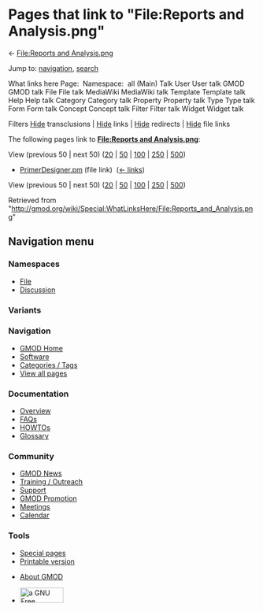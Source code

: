 <div id="mw-page-base" class="noprint">

</div>

<div id="mw-head-base" class="noprint">

</div>

<div id="content" class="mw-body" role="main">

<span id="top"></span>

<div id="mw-js-message" style="display:none;">

</div>



# <span dir="auto">Pages that link to "File:Reports and Analysis.png"</span>

<div id="bodyContent">

<div id="contentSub">

← [File:Reports and
Analysis.png](/wiki/File:Reports_and_Analysis.png "File:Reports and Analysis.png")

</div>

<div id="jump-to-nav" class="mw-jump">

Jump to: [navigation](#mw-navigation), [search](#p-search)

</div>

<div id="mw-content-text">

What links here Page:  Namespace:  all (Main) Talk User User talk GMOD
GMOD talk File File talk MediaWiki MediaWiki talk Template Template talk
Help Help talk Category Category talk Property Property talk Type Type
talk Form Form talk Concept Concept talk Filter Filter talk Widget
Widget talk

Filters
[Hide](/mediawiki/index.php?title=Special:WhatLinksHere/File:Reports_and_Analysis.png&hidetrans=1 "Special:WhatLinksHere/File:Reports and Analysis.png")
transclusions \|
[Hide](/mediawiki/index.php?title=Special:WhatLinksHere/File:Reports_and_Analysis.png&hidelinks=1 "Special:WhatLinksHere/File:Reports and Analysis.png")
links \|
[Hide](/mediawiki/index.php?title=Special:WhatLinksHere/File:Reports_and_Analysis.png&hideredirs=1 "Special:WhatLinksHere/File:Reports and Analysis.png")
redirects \|
[Hide](/mediawiki/index.php?title=Special:WhatLinksHere/File:Reports_and_Analysis.png&hideimages=1 "Special:WhatLinksHere/File:Reports and Analysis.png")
file links

The following pages link to **[File:Reports and
Analysis.png](/wiki/File:Reports_and_Analysis.png "File:Reports and Analysis.png")**:

View (previous 50 \| next 50)
([20](/mediawiki/index.php?title=Special:WhatLinksHere/File:Reports_and_Analysis.png&limit=20 "Special:WhatLinksHere/File:Reports and Analysis.png")
\|
[50](/mediawiki/index.php?title=Special:WhatLinksHere/File:Reports_and_Analysis.png&limit=50 "Special:WhatLinksHere/File:Reports and Analysis.png")
\|
[100](/mediawiki/index.php?title=Special:WhatLinksHere/File:Reports_and_Analysis.png&limit=100 "Special:WhatLinksHere/File:Reports and Analysis.png")
\|
[250](/mediawiki/index.php?title=Special:WhatLinksHere/File:Reports_and_Analysis.png&limit=250 "Special:WhatLinksHere/File:Reports and Analysis.png")
\|
[500](/mediawiki/index.php?title=Special:WhatLinksHere/File:Reports_and_Analysis.png&limit=500 "Special:WhatLinksHere/File:Reports and Analysis.png"))

- [PrimerDesigner.pm](/wiki/PrimerDesigner.pm "PrimerDesigner.pm") (file
  link) ‎ <span class="mw-whatlinkshere-tools">([←
  links](/mediawiki/index.php?title=Special:WhatLinksHere&target=PrimerDesigner.pm "Special:WhatLinksHere"))</span>

View (previous 50 \| next 50)
([20](/mediawiki/index.php?title=Special:WhatLinksHere/File:Reports_and_Analysis.png&limit=20 "Special:WhatLinksHere/File:Reports and Analysis.png")
\|
[50](/mediawiki/index.php?title=Special:WhatLinksHere/File:Reports_and_Analysis.png&limit=50 "Special:WhatLinksHere/File:Reports and Analysis.png")
\|
[100](/mediawiki/index.php?title=Special:WhatLinksHere/File:Reports_and_Analysis.png&limit=100 "Special:WhatLinksHere/File:Reports and Analysis.png")
\|
[250](/mediawiki/index.php?title=Special:WhatLinksHere/File:Reports_and_Analysis.png&limit=250 "Special:WhatLinksHere/File:Reports and Analysis.png")
\|
[500](/mediawiki/index.php?title=Special:WhatLinksHere/File:Reports_and_Analysis.png&limit=500 "Special:WhatLinksHere/File:Reports and Analysis.png"))

</div>

<div class="printfooter">

Retrieved from
"<http://gmod.org/wiki/Special:WhatLinksHere/File:Reports_and_Analysis.png>"

</div>

<div id="catlinks" class="catlinks catlinks-allhidden">

</div>

<div class="visualClear">

</div>

</div>

</div>

<div id="mw-navigation">

## Navigation menu

<div id="mw-head">



<div id="left-navigation">

<div id="p-namespaces" class="vectorTabs" role="navigation"
aria-labelledby="p-namespaces-label">

### Namespaces

- <span id="ca-nstab-image"><a href="/wiki/File:Reports_and_Analysis.png" accesskey="c"
  title="View the file page [c]">File</a></span>
- <span id="ca-talk"><a
  href="/mediawiki/index.php?title=File_talk:Reports_and_Analysis.png&amp;action=edit&amp;redlink=1"
  accesskey="t"
  title="Discussion about the content page [t]">Discussion</a></span>

</div>

<div id="p-variants" class="vectorMenu emptyPortlet" role="navigation"
aria-labelledby="p-variants-label">

### 

### Variants[](#)

<div class="menu">

</div>

</div>

</div>

<div id="right-navigation">





</div>



</div>

</div>

</div>

<div id="mw-panel">

<div id="p-logo" role="banner">

<a href="/wiki/Main_Page"
style="background-image: url(http://gmod.org/images/GMOD-cogs.png);"
title="Visit the main page"></a>

</div>

<div id="p-Navigation" class="portal" role="navigation"
aria-labelledby="p-Navigation-label">

### Navigation

<div class="body">

- <span id="n-GMOD-Home">[GMOD Home](/wiki/Main_Page)</span>
- <span id="n-Software">[Software](/wiki/GMOD_Components)</span>
- <span id="n-Categories-.2F-Tags">[Categories /
  Tags](/wiki/Categories)</span>
- <span id="n-View-all-pages">[View all
  pages](/wiki/Special:AllPages)</span>

</div>

</div>

<div id="p-Documentation" class="portal" role="navigation"
aria-labelledby="p-Documentation-label">

### Documentation

<div class="body">

- <span id="n-Overview">[Overview](/wiki/Overview)</span>
- <span id="n-FAQs">[FAQs](/wiki/Category:FAQ)</span>
- <span id="n-HOWTOs">[HOWTOs](/wiki/Category:HOWTO)</span>
- <span id="n-Glossary">[Glossary](/wiki/Glossary)</span>

</div>

</div>

<div id="p-Community" class="portal" role="navigation"
aria-labelledby="p-Community-label">

### Community

<div class="body">

- <span id="n-GMOD-News">[GMOD News](/wiki/GMOD_News)</span>
- <span id="n-Training-.2F-Outreach">[Training /
  Outreach](/wiki/Training_and_Outreach)</span>
- <span id="n-Support">[Support](/wiki/Support)</span>
- <span id="n-GMOD-Promotion">[GMOD
  Promotion](/wiki/GMOD_Promotion)</span>
- <span id="n-Meetings">[Meetings](/wiki/Meetings)</span>
- <span id="n-Calendar">[Calendar](/wiki/Calendar)</span>

</div>

</div>

<div id="p-tb" class="portal" role="navigation"
aria-labelledby="p-tb-label">

### Tools

<div class="body">

- <span id="t-specialpages"><a href="/wiki/Special:SpecialPages" accesskey="q"
  title="A list of all special pages [q]">Special pages</a></span>
- <span id="t-print"><a
  href="/mediawiki/index.php?title=Special:WhatLinksHere/File:Reports_and_Analysis.png&amp;printable=yes"
  rel="alternate" accesskey="p"
  title="Printable version of this page [p]">Printable version</a></span>

</div>

</div>

</div>

</div>

<div id="footer" role="contentinfo">

- <span id="footer-places-about">[About
  GMOD](/wiki/GMOD:About "GMOD:About")</span>

<!-- -->

- <span id="footer-copyrightico">[<img src="http://www.gnu.org/graphics/gfdl-logo-small.png" width="88"
  height="31" alt="a GNU Free Documentation License" />](http://www.gnu.org/licenses/fdl-1.3.html)</span>


<div style="clear:both">

</div>

</div>
